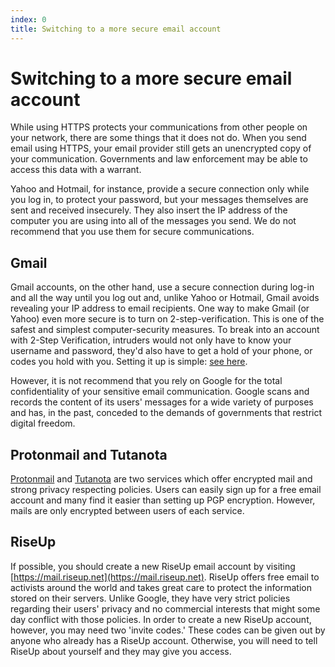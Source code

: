 ```yaml
---
index: 0
title: Switching to a more secure email account
---
```

# Switching to a more secure email account

While using HTTPS protects your communications from other people on your network, there are some things that it does not do. When you send email using HTTPS, your email provider still gets an unencrypted copy of your communication. Governments and law enforcement may be able to access this data with a warrant.

Yahoo and Hotmail, for instance, provide a secure connection only while you log in, to protect your password, but your messages themselves are sent and received insecurely. They also insert the IP address of the computer you are using into all of the messages you send. We do not recommend that you use them for secure communications. 

## Gmail

Gmail accounts, on the other hand, use a secure connection during log-in and all the way until you log out and, unlike Yahoo or Hotmail, Gmail avoids revealing your IP address to email recipients. One way to make Gmail (or Yahoo) even more secure is to turn on 2-step-verification. This is one of the safest and simplest computer-security measures. To break into an account with 2-Step Verification, intruders would not only have to know your username and password, they'd also have to get a hold of your phone, or codes you hold with you. Setting it up is simple: [see here](https://support.google.com/accounts/answer/185839?hl=en).

However, it is not recommend that you rely on Google for the total confidentiality of your sensitive email communication. Google scans and records the content of its users' messages for a wide variety of purposes and has, in the past, conceded to the demands of governments that restrict digital freedom. 

## Protonmail and Tutanota

[Protonmail](https://protonmail.com) and [Tutanota](https://tutanota.com) are two services which offer encrypted mail and strong privacy respecting policies. Users can easily sign up for a free email account and many find it easier than setting up PGP encryption. However, mails are only encrypted between users of each service.

## RiseUp

If possible, you should create a new RiseUp email account by visiting [https://mail.riseup.net](https://mail.riseup.net). RiseUp offers free email to activists around the world and takes great care to protect the information stored on their servers. Unlike Google, they have very strict policies regarding their users' privacy and no commercial interests that might some day conflict with those policies. In order to create a new RiseUp account, however, you may need two 'invite codes.' These codes can be given out by anyone who already has a RiseUp account. Otherwise, you will need to tell RiseUp about yourself and they may give you access.